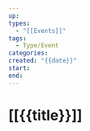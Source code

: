 ```yaml
---
up: 
types:
  - "[[Events]]"
tags:
  - Type/Event
categories: 
created: "{{date}}"
start: 
end:
---
```

# [[{{title}}]]
